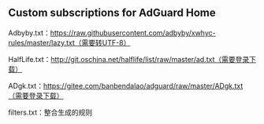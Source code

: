## Custom subscriptions for AdGuard Home
Adbyby.txt：https://raw.githubusercontent.com/adbyby/xwhyc-rules/master/lazy.txt（需要转UTF-8）

HalfLife.txt：http://git.oschina.net/halflife/list/raw/master/ad.txt（需要登录下载）

ADgk.txt：https://gitee.com/banbendalao/adguard/raw/master/ADgk.txt（需要登录下载）

filters.txt：整合生成的规则
